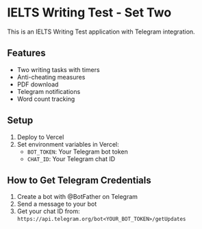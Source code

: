 # IELTS Writing Test - Set Two

This is an IELTS Writing Test application with Telegram integration.

## Features
- Two writing tasks with timers
- Anti-cheating measures
- PDF download
- Telegram notifications
- Word count tracking

## Setup

1. Deploy to Vercel
2. Set environment variables in Vercel:
   - `BOT_TOKEN`: Your Telegram bot token
   - `CHAT_ID`: Your Telegram chat ID

## How to Get Telegram Credentials

1. Create a bot with @BotFather on Telegram
2. Send a message to your bot
3. Get your chat ID from: `https://api.telegram.org/bot<YOUR_BOT_TOKEN>/getUpdates`
